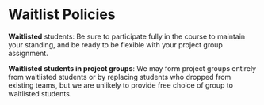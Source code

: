 # Waitlist Policies

**Waitlisted** students: Be sure to participate fully in the course to maintain your standing, and be ready to be flexible with your project group assignment.

<!-- 
**Standing on the waitlist**: Students on the waitlist will be considered for admission to CPSC 455 in the order normally set by the CPSC department **except** waitlisted students who do not attend the first workshop (May 11) or are substantially late will be removed from the waitlist without the opportunity to join the course, and we may consider lab availability when deciding if students can be moved off of the waitlist.
-->

**Waitlisted students in project groups**: We may form project groups entirely from waitlisted students or by replacing students who dropped from existing teams, but we are unlikely to provide free choice of group to waitlisted students.
